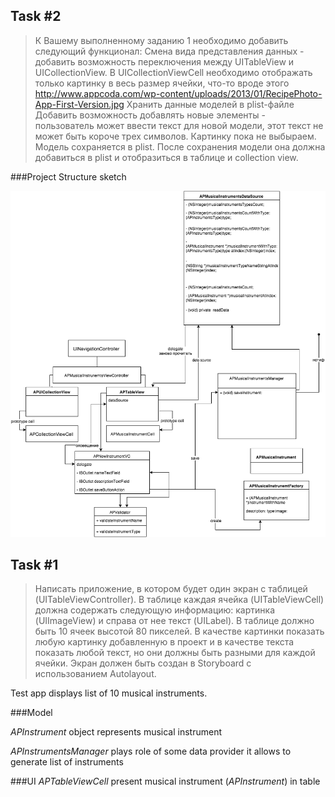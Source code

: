 
## Task #2

>К Вашему выполненному заданию 1 необходимо добавить следующий функционал:
Смена вида представления данных - добавить возможность переключения между UITableView и UICollectionView. В UICollectionViewCell необходимо отображать только картинку в весь размер ячейки, что-то вроде этого http://www.appcoda.com/wp-content/uploads/2013/01/RecipePhoto-App-First-Version.jpg
Хранить данные моделей в plist-файле
Добавить возможность добавлять новые элементы - пользователь может ввести текст для новой модели, этот текст не может быть короче трех символов. Картинку пока не выбыраем. Модель сохраняется в plist. После сохранения модели она должна добавиться в plist и отобразиться в таблице и collection view. 


###Project Structure sketch

![alt tag](https://raw.githubusercontent.com/YAInternship2015/AndrewPetrovTask1/master/Task2ClassesDiagram.png)



## Task #1

>Написать приложение, в котором будет один экран с таблицей (UITableViewController). В таблице каждая ячейка (UITableViewCell) должна содержать следующую информацию:  картинка (UIImageView) и справа от нее текст (UILabel). В таблице должно быть 10 ячеек высотой 80 пикселей.  В качестве картинки показать любую картинку добавленную в проект и в качестве текста показать любой текст, но они должны быть разными для каждой ячейки.  Экран должен быть создан в Storyboard с использованием Autolayout.

Test app displays list of 10 musical instruments.

###Model


*APInstrument* object represents musical instrument

*APInstrumentsManager* plays role of some data provider it allows to generate list of instruments

###UI
*APTableViewCell* present musical instrument (*APInstrument*) in table
